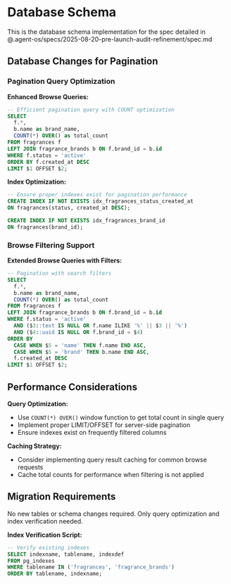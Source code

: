 # Database Schema

This is the database schema implementation for the spec detailed in @.agent-os/specs/2025-08-20-pre-launch-audit-refinement/spec.md

## Database Changes for Pagination

### Pagination Query Optimization

**Enhanced Browse Queries:**
```sql
-- Efficient pagination query with COUNT optimization
SELECT 
  f.*,
  b.name as brand_name,
  COUNT(*) OVER() as total_count
FROM fragrances f
LEFT JOIN fragrance_brands b ON f.brand_id = b.id
WHERE f.status = 'active'
ORDER BY f.created_at DESC
LIMIT $1 OFFSET $2;
```

**Index Optimization:**
```sql
-- Ensure proper indexes exist for pagination performance
CREATE INDEX IF NOT EXISTS idx_fragrances_status_created_at 
ON fragrances(status, created_at DESC);

CREATE INDEX IF NOT EXISTS idx_fragrances_brand_id 
ON fragrances(brand_id);
```

### Browse Filtering Support

**Extended Browse Queries with Filters:**
```sql
-- Pagination with search filters
SELECT 
  f.*,
  b.name as brand_name,
  COUNT(*) OVER() as total_count
FROM fragrances f
LEFT JOIN fragrance_brands b ON f.brand_id = b.id
WHERE f.status = 'active'
  AND ($3::text IS NULL OR f.name ILIKE '%' || $3 || '%')
  AND ($4::uuid IS NULL OR f.brand_id = $4)
ORDER BY 
  CASE WHEN $5 = 'name' THEN f.name END ASC,
  CASE WHEN $5 = 'brand' THEN b.name END ASC,
  f.created_at DESC
LIMIT $1 OFFSET $2;
```

## Performance Considerations

**Query Optimization:**
- Use `COUNT(*) OVER()` window function to get total count in single query
- Implement proper LIMIT/OFFSET for server-side pagination
- Ensure indexes exist on frequently filtered columns

**Caching Strategy:**
- Consider implementing query result caching for common browse requests
- Cache total counts for performance when filtering is not applied

## Migration Requirements

No new tables or schema changes required. Only query optimization and index verification needed.

**Index Verification Script:**
```sql
-- Verify existing indexes
SELECT indexname, tablename, indexdef 
FROM pg_indexes 
WHERE tablename IN ('fragrances', 'fragrance_brands')
ORDER BY tablename, indexname;
```